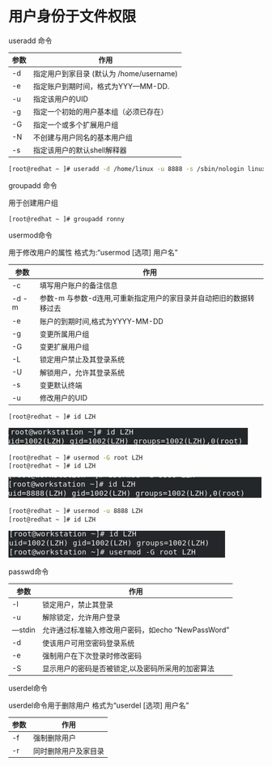 # 用户身份于文件权限

useradd 命令

| 参数 | 作用 |
| --- | --- |
| -d | 指定用户到家目录 (默认为 /home/username) |
| -e | 指定账户到期时间，格式为YYY—MM-DD. |
| -u | 指定该用户的UID |
| -g | 指定一个初始的用户基本组（必须已存在） |
| -G | 指定一个或多个扩展用户组 |
| -N | 不创建与用户同名的基本用户组 |
| -s | 指定该用户的默认shell解释器 |

```bash
[root@redhat ~ ]# useradd -d /home/linux -u 8888 -s /sbin/nologin linuxprobe
```

groupadd 命令

用于创建用户组

```bash
[root@redhat ~ ]# groupadd ronny
```

usermod命令

用于修改用户的属性 格式为:“usermod [选项] 用户名”

| 参数 | 作用 |
| --- | --- |
| -c | 填写用户账户的备注信息 |
| -d -m | 参数-m 与参数-d连用,可重新指定用户的家目录并自动把旧的数据转移过去 |
| -e | 账户的到期时间,格式为YYYY-MM-DD |
| -g | 变更所属用户组 |
| -G | 变更扩展用户组 |
| -L | 锁定用户禁止及其登录系统 |
| -U | 解锁用户，允许其登录系统 |
| -s | 变更默认终端 |
| -u | 修改用户的UID |

```bash
[root@redhat ~ ]# id LZH
```

![Untitled](https://github.com/YJYW/RHCE/blob/main/RH124/%E7%AC%AC%E4%B8%80%E7%AB%A0/image/Untitled%2010.png)

```bash
[root@redhat ~ ]# usermod -G root LZH
[root@redhat ~ ]# id LZH
```

![Untitled](https://github.com/YJYW/RHCE/blob/main/RH124/%E7%AC%AC%E4%B8%80%E7%AB%A0/image/Untitled%2011.png)

```bash
[root@redhat ~ ]# usermod -u 8888 LZH
[root@redhat ~ ]# id LZH
```

![Untitled](https://github.com/YJYW/RHCE/blob/main/RH124/%E7%AC%AC%E4%B8%80%E7%AB%A0/image/Untitled%2012.png)

passwd命令

| 参数 | 作用 |
| --- | --- |
| -l | 锁定用户，禁止其登录 |
| -u | 解除锁定，允许用户登录 |
| —stdin | 允许通过标准输入修改用户密码，如echo “NewPassWord”|passwd —stdin Username |
| -d | 使该用户可用空密码登录系统 |
| -e | 强制用户在下次登录时修改密码 |
| -S | 显示用户的密码是否被锁定,以及密码所采用的加密算法 |

userdel命令

userdel命令用于删除用户 格式为“userdel [选项] 用户名”

| 参数 | 作用 |
| --- | --- |
| -f | 强制删除用户 |
| -r | 同时删除用户及家目录 |
